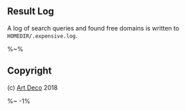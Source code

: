 ## Result Log

A log of search queries and found free domains is written to `HOMEDIR/.expensive.log`.

%~%

## Copyright

(c) [Art Deco][1] 2018

[1]: https://artd.eco

%~ -1%
